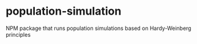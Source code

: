 # population-simulation
NPM package that runs population simulations based on Hardy-Weinberg principles
